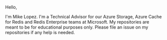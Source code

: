 Hello,

I'm Mike Lopez. I'm a Technical Advisor for our Azure Storage, Azure Cache for Redis and Redis Enterprise teams at Microsoft. My repositories are meant to be for educational purposes only. Please file an issue on my repositories if any help is needed.
